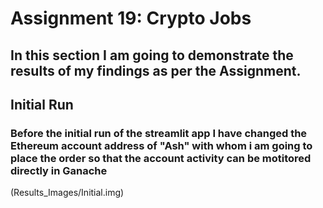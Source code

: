 # Assignment 19: Crypto Jobs

## In this section I am going to demonstrate the results of my findings as per the Assignment.

## Initial Run

### Before the initial run of the streamlit app I have changed the Ethereum account address of "Ash" with whom i am going to place the order so that the account activity can be motitored directly in Ganache

(Results_Images/Initial.img)

